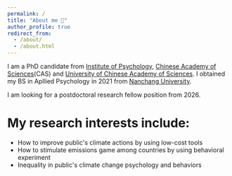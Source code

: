 ```yaml
---
permalink: /
title: "About me 🍬"
author_profile: true
redirect_from: 
  - /about/
  - /about.html
---
```


I am a PhD candidate from [Institute of Psychology](http://english.psych.cas.cn/au/), [Chinese Academy of Sciences](https://english.cas.cn/)(CAS) and [University of Chinese Academy of Sciences](https://english.ucas.ac.cn/). I obtained my BS in Apllied Psychology in 2021 from [Nanchang University](https://english.ncu.edu.cn/).

I am looking for a postdoctoral research fellow position from 2026.

My research interests include:
======
* How to improve public's climate actions by using low-cost tools
* How to stimulate emissions game among countries by using behavioral experiment
* Inequality in public's climate change psychology and behaviors
